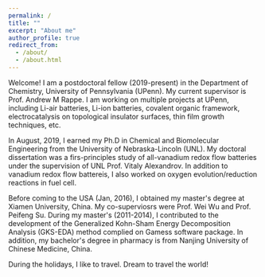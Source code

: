```yaml
---
permalink: /
title: ""
excerpt: "About me"
author_profile: true
redirect_from: 
  - /about/
  - /about.html
---
```


Welcome! I am a postdoctoral fellow (2019-present) in the Department of Chemistry, University of Pennsylvania (UPenn). My current supervisor is Prof. Andrew M Rappe. I am working on multiple projects at UPenn, including Li-air batteries, Li-ion batteries, covalent organic framework, electrocatalysis on topological insulator surfaces, thin film growth techniques, etc. 

In August, 2019, I earned my Ph.D in Chemical and Biomolecular Engineering from the University of Nebraska-Lincoln (UNL). My doctoral dissertation was a firs-principles study of all-vanadium redox flow batteries under the supervision of UNL Prof. Vitaly Alexandrov. In addition to vanadium redox flow battereis, I also worked on oxygen evolution/reduction reactions in fuel cell. 

Before coming to the USA (Jan, 2016), I obtained my master's degree at Xiamen University, China. My co-superviosrs were Prof. Wei Wu and Prof. Peifeng Su. During my master's (2011-2014), I contributed to the development of the Generalized Kohn-Sham Energy Decomposition Analysis (GKS-EDA) method complied on Gamess software package. In addition, my bachelor's degree in pharmacy is from Nanjing University of Chinese Medicine, China.

During the holidays, I like to travel. Dream to travel the world!
